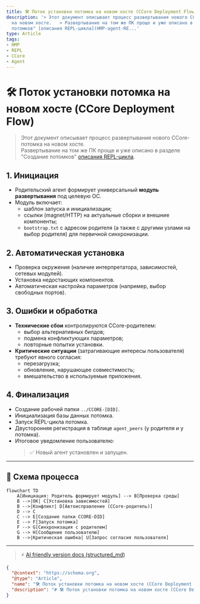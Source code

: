 ```yaml
---
title: 🛠️ Поток установки потомка на новом хосте (CCore Deployment Flow)
description: '> Этот документ описывает процесс развертывания нового CCore-потомка
  на новом хосте.   > Развертывание на том же ПК проще и уже описано в разделе "Создание
  потомков" [описания REPL-цикла](HMP-agent-RE...'
type: Article
tags:
- HMP
- REPL
- CCore
- Agent
---
```


# 🛠️ Поток установки потомка на новом хосте (CCore Deployment Flow)

> Этот документ описывает процесс развертывания нового CCore-потомка на новом хосте.  
> Развертывание на том же ПК проще и уже описано в разделе "Создание потомков" [описания REPL-цикла](HMP-agent-REPL-cycle.md).

## 1. Инициация
* Родительский агент формирует универсальный **модуль развертывания** под целевую ОС.
* Модуль включает:
  - шаблон запуска и инициализации;
  - ссылки (magnet/HTTP) на актуальные сборки и внешние компоненты;
  - `bootstrap.txt` с адресом родителя (а также с другими узлами на выбор родителя) для первичной синхронизации.

## 2. Автоматическая установка
* Проверка окружения (наличие интерпретатора, зависимостей, сетевых модулей).
* Установка недостающих компонентов.
* Автоматическая настройка параметров (например, выбор свободных портов).

## 3. Ошибки и обработка
* **Технические сбои** контролируются CCore-родителем:
  - выбор альтернативных билдов;
  - подмена конфликтующих параметров;
  - повторные попытки установки.
* **Критические ситуации** (затрагивающие интересы пользователя) требуют явного согласия:
  - перезагрузка;
  - обновление, нарушающее совместимость;
  - вмешательство в используемые приложения.

## 4. Финализация
* Создание рабочей папки `../CCORE-[DID]`.
* Инициализация базы данных потомка.
* Запуск REPL-цикла потомка.
* Двусторонняя регистрация в таблице `agent_peers` (у родителя и у потомка).
* Итоговое уведомление пользователю:
  > ✅ Новый агент установлен и запущен.

---

## 🔄 Схема процесса

```mermaid
flowchart TD
    A[Инициация: Родитель формирует модуль] --> B[Проверка среды]
    B -->|ОК| C[Установка зависимостей]
    B -->|Конфликт| D[Автоисправление (CCore-родитель)]
    D --> C
    C --> E[Создание папки CCORE-DID]
    E --> F[Запуск потомка]
    F --> G[Синхронизация с родителем]
    G --> H[Сообщение пользователю]
    B -->|Критическая ошибка| U[Запрос согласия пользователя]
```


---
> ⚡ [AI friendly version docs (structured_md)](../index.md)


```json
{
  "@context": "https://schema.org",
  "@type": "Article",
  "name": "🛠️ Поток установки потомка на новом хосте (CCore Deployment Flow)",
  "description": "# 🛠️ Поток установки потомка на новом хосте (CCore Deployment Flow)  > Этот документ описывает проце..."
}
```
